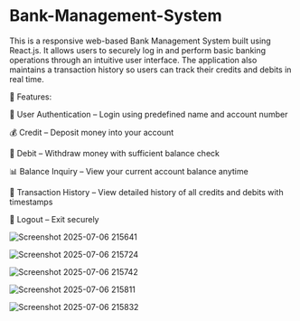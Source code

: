 # Bank-Management-System
This is a responsive web-based Bank Management System built using React.js. It allows users to securely log in and perform basic banking operations through an intuitive user interface. The application also maintains a transaction history so users can track their credits and debits in real time.

🔑 Features:

🔐 User Authentication – Login using predefined name and account number

💰 Credit – Deposit money into your account

💸 Debit – Withdraw money with sufficient balance check

📊 Balance Inquiry – View your current account balance anytime

📜 Transaction History – View detailed history of all credits and debits with timestamps

🚪 Logout – Exit securely

![Screenshot 2025-07-06 215641](https://github.com/user-attachments/assets/dde4f022-d8e4-428d-ac21-b8bc77b4db4a)

![Screenshot 2025-07-06 215724](https://github.com/user-attachments/assets/1eda3c6e-6326-4dac-8110-ea41bde92c6c)

![Screenshot 2025-07-06 215742](https://github.com/user-attachments/assets/2c2a33e2-d9bf-4337-b00a-0c9e7f453593)

![Screenshot 2025-07-06 215811](https://github.com/user-attachments/assets/c669b29a-ae69-47b6-b664-2c332fc1f0f5)

![Screenshot 2025-07-06 215832](https://github.com/user-attachments/assets/99824fc0-85e8-4bf7-98f8-00ebcef66bab)


